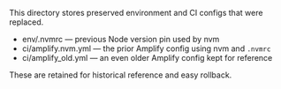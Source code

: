 This directory stores preserved environment and CI configs that were replaced.

- env/.nvmrc — previous Node version pin used by nvm
- ci/amplify.nvm.yml — the prior Amplify config using nvm and `.nvmrc`
- ci/amplify_old.yml — an even older Amplify config kept for reference

These are retained for historical reference and easy rollback.
